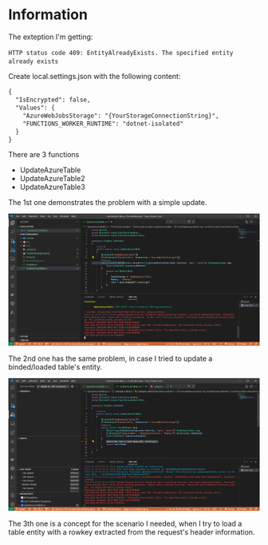 # Information

The exteption I'm getting:

`HTTP status code 409: EntityAlreadyExists. The specified entity already exists`

Create local.settings.json with the following content:

```
{
  "IsEncrypted": false,
  "Values": {
    "AzureWebJobsStorage": "{YourStorageConnectionString}",
    "FUNCTIONS_WORKER_RUNTIME": "dotnet-isolated"
  }
}
```

There are 3 functions

- UpdateAzureTable
- UpdateAzureTable2
- UpdateAzureTable3

The 1st one demonstrates the problem with a simple update.

![UpdateAzureTable](AzureUpdateTableException.png)

The 2nd one has the same problem, in case I tried to update a binded/loaded table's entity.

![UpdateAzureTable2](AzureUpdateTableException2.png)

The 3th one is a concept for the scenario I needed, when I try to load a table entity with a rowkey extracted from the request's header information.
